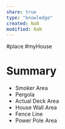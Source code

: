 ```yaml
---
share: true
type: "knowledge"
created: NaN 
modified: NaN
---
```

#place #myHouse 
# Summary
 
- Smoker Area
- Pergola
- Actual Deck Area
- House Wall Area
- Fence Line
- Power Pole Area